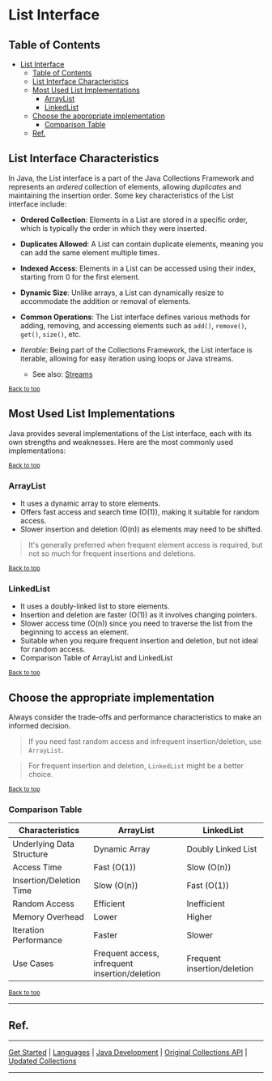 # List Interface

## Table of Contents
<!-- TOC -->
* [List Interface](#list-interface)
  * [Table of Contents](#table-of-contents)
  * [List Interface Characteristics](#list-interface-characteristics)
  * [Most Used List Implementations](#most-used-list-implementations)
    * [ArrayList](#arraylist)
    * [LinkedList](#linkedlist)
  * [Choose the appropriate implementation](#choose-the-appropriate-implementation)
    * [Comparison Table](#comparison-table)
  * [Ref.](#ref)
<!-- TOC -->

## List Interface Characteristics
In Java, the List interface is a part of the Java Collections Framework and represents an *ordered* collection of elements, allowing *duplicates* and maintaining the insertion order. Some key characteristics of the List interface include:


- **Ordered Collection**: Elements in a List are stored in a specific order, which is typically the order in which they were inserted.


- **Duplicates Allowed**: A List can contain duplicate elements, meaning you can add the same element multiple times.


- **Indexed Access**: Elements in a List can be accessed using their index, starting from 0 for the first element.


- **Dynamic Size**: Unlike arrays, a List can dynamically resize to accommodate the addition or removal of elements.


- **Common Operations**: The List interface defines various methods for adding, removing, and accessing elements such as `add()`, `remove()`, `get()`, `size()`, etc.


- *Iterable*: Being part of the Collections Framework, the List interface is iterable, allowing for easy iteration using loops or Java streams.

  - See also: [Streams](../java-8/stream-api.md)

<sub>[Back to top](#table-of-contents)</sub>


## Most Used List Implementations
Java provides several implementations of the List interface, each with its own strengths and weaknesses. Here are the most commonly used implementations:


<sub>[Back to top](#table-of-contents)</sub>


### ArrayList

- It uses a dynamic array to store elements.
- Offers fast access and search time (O(1)), making it suitable for random access.
- Slower insertion and deletion (O(n)) as elements may need to be shifted.

>It's generally preferred when frequent element access is required, but not so much for frequent insertions and deletions.


<sub>[Back to top](#table-of-contents)</sub>


### LinkedList

- It uses a doubly-linked list to store elements.
- Insertion and deletion are faster (O(1)) as it involves changing pointers.
- Slower access time (O(n)) since you need to traverse the list from the beginning to access an element.
- Suitable when you require frequent insertion and deletion, but not ideal for random access.
- Comparison Table of ArrayList and LinkedList


<sub>[Back to top](#table-of-contents)</sub>


## Choose the appropriate implementation

Always consider the trade-offs and performance characteristics to make an informed decision.

>If you need fast random access and infrequent insertion/deletion, use `ArrayList`. 

>For frequent insertion and deletion, `LinkedList` might be a better choice. 


<sub>[Back to top](#table-of-contents)</sub>


### Comparison Table

| Characteristics           | ArrayList                                      | LinkedList                  |
|---------------------------|------------------------------------------------|-----------------------------|
| Underlying Data Structure | Dynamic Array                                  | Doubly Linked List          |
| Access Time               | Fast (O(1))                                    | Slow (O(n))                 |
| Insertion/Deletion Time   | Slow (O(n))                                    | Fast (O(1))                 |
| Random Access             | Efficient                                      | Inefficient                 |
| Memory Overhead           | Lower                                          | Higher                      |
| Iteration Performance     | Faster                                         | Slower                      |
| Use Cases                 | Frequent access, infrequent insertion/deletion | Frequent insertion/deletion |


<sub>[Back to top](#table-of-contents)</sub>


---

## Ref.

---

[Get Started](../../../../../get-started.md) |
[Languages](../../../../../get-started.md#languages) |
[Java Development](../develop.md#generics-and-collections) |
[Original Collections API](../java-1_2/collections-api.md) |
[Updated Collections](updated-collections.md)

---
